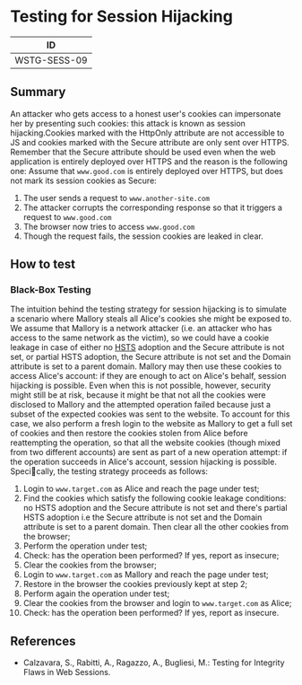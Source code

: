 # Testing for Session Hijacking

|ID          |
|------------|
|WSTG-SESS-09|

## Summary

An attacker who gets access to a honest user's cookies can impersonate her by presenting such cookies: this attack is known as session hijacking.Cookies marked with the HttpOnly attribute are not accessible to JS and cookies marked with the Secure attribute are only sent over HTTPS. Remember that the Secure attribute should be used even when the web application is entirely deployed over HTTPS and the reason is the following one:
Assume that `www.good.com` is entirely deployed over HTTPS, but does not mark its session cookies as Secure:

1. The user sends a request to `www.another-site.com`
2. The attacker corrupts the corresponding response so that it triggers a request to `www.good.com`
3. The browser now tries to access `www.good.com`
4. Though the request fails, the session cookies are leaked in clear.

## How to test

### Black-Box Testing

The intuition behind the testing strategy for session hijacking is to simulate a scenario where Mallory steals all Alice's cookies she might be exposed to. We assume that Mallory is a network attacker (i.e. an attacker who has access to the same network as the victim), so we could have a cookie leakage in case of either no [HSTS](https://en.wikipedia.org/wiki/HTTP_Strict_Transport_Security) adoption and the Secure attribute is not set, or partial HSTS adoption, the Secure attribute is not set and the Domain attribute is set to a parent domain. Mallory may then use these cookies to access Alice's account: if they are enough to act on Alice's behalf, session hijacking is possible. Even when this is not possible, however, security might still be at risk, because it might be that not all the cookies were disclosed to Mallory and the attempted operation failed because just a subset of the expected cookies was sent to the website. To account for this case, we also perform a fresh login to the website as Mallory to get a full set of cookies and then restore the cookies stolen from Alice before reattempting the operation, so that all the website cookies (though mixed from two different accounts) are sent as part of a new operation attempt: if the operation succeeds in Alice's account, session hijacking is possible. Specically, the testing strategy proceeds as follows:

1. Login to `www.target.com` as Alice and reach the page under test;
2. Find the cookies which satisfy the following cookie leakage conditions: no HSTS adoption and the Secure attribute is not set and there's partial HSTS adoption i.e the Secure attribute is not set and the Domain attribute is set to a parent domain. Then clear all the other cookies from the browser;
3. Perform the operation under test;
4. Check: has the operation been performed? If yes, report as insecure;
5. Clear the cookies from the browser;
6. Login to `www.target.com` as Mallory and reach the page under test;
7. Restore in the browser the cookies previously kept at step 2;
8. Perform again the operation under test;
9. Clear the cookies from the browser and login to `www.target.com` as Alice;
10. Check: has the operation been performed? If yes, report as insecure.

## References

- Calzavara, S., Rabitti, A., Ragazzo, A., Bugliesi, M.: Testing for Integrity Flaws in Web Sessions.

